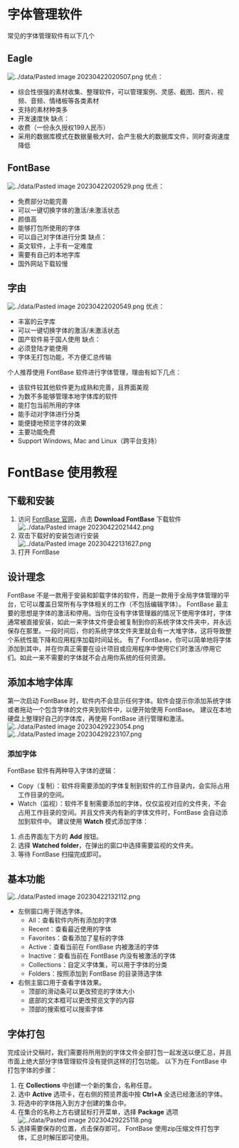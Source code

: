 # 字体管理软件
常见的字体管理软件有以下几个
## Eagle
![../data/Pasted image 20230422020507.png](../data/Pasted%20image%2020230422020507.png)
优点：
- 综合性很强的素材收集、整理软件，可以管理案例、灵感、截图、图片、视频、音频、情绪板等各类素材
- 支持的素材种类多
- 开发速度快
缺点：
- 收费（一份永久授权199人民币）
- 采用的数据库模式在数据量极大时，会产生极大的数据库文件，同时查询速度降低
## FontBase
![../data/Pasted image 20230422020529.png](../data/Pasted%20image%2020230422020529.png)
优点：
- 免费部分功能完善
- 可以一键切换字体的激活/未激活状态
- 颜值高
- 能够打包所使用的字体
- 可以自己对字体进行分类
缺点：
- 英文软件，上手有一定难度
- 需要有自己的本地字库
- 国外网站下载较慢
## 字由
![../data/Pasted image 20230422020549.png](../data/Pasted%20image%2020230422020549.png)
优点：
- 丰富的云字库
- 可以一键切换字体的激活/未激活状态
- 国产软件易于国人使用
缺点：
- 必须登陆才能使用
- 字体无打包功能，不方便汇总传输

个人推荐使用 FontBase 软件进行字体管理，理由有如下几点：
- 该软件较其他软件更为成熟和完善，且界面美观
- 为数不多能够管理本地字体库的软件
- 能打包当前所用的字体
- 能手动对字体进行分类
- 能便捷地预览字体的效果
- 主要功能免费
- Support Windows, Mac and Linux（跨平台支持）

# FontBase 使用教程

## 下载和安装

1. 访问 [FontBase 官网](https://fontba.se/)，点击 **Download FontBase** 下载软件![../data/Pasted image 20230422021442.png](../data/Pasted%20image%2020230422021442.png)
2. 双击下载好的安装包进行安装![../data/Pasted image 20230422131627.png](../data/Pasted%20image%2020230422131627.png)
3. 打开 FontBase

## 设计理念
FontBase 不是一款用于安装和卸载字体的软件，而是一款用于全局字体管理的平台，它可以覆盖日常所有与字体相关的工作（不包括编辑字体）。
FontBase 最主要的思想是字体的激活和停用。当你在没有字体管理器的情况下使用字体时，字体通常被直接安装，如此一来字体文件便会被复制到你的系统字体文件夹中，并永远保存在那里。一段时间后，你的系统字体文件夹里就会有一大堆字体，这将导致整个系统性能下降和应用程序加载时间延长。
有了 FontBase，你可以简单地将字体添加到其中，并在你真正需要在设计项目或应用程序中使用它们时激活/停用它们。如此一来不需要的字体就不会占用你系统的任何资源。

## 添加本地字体库
第一次启动 FontBase 时，软件内不会显示任何字体。软件会提示你添加系统字体或者拖动一个包含字体的文件夹到软件中，以便开始使用 FontBase。
建议在本地硬盘上整理好自己的字体库，再使用 FontBase 进行管理和激活。
![../data/Pasted image 20230429223054.png](../data/Pasted%20image%2020230429223054.png)
![../data/Pasted image 20230429223107.png](../data/Pasted%20image%2020230429223107.png)
### 添加字体
FontBase 软件有两种导入字体的逻辑：
- Copy（复制）：软件将需要添加的字体复制到软件的工作目录内，会实际占用工作目录的空间。
- Watch（监视）：软件不复制需要添加的字体，仅仅监视对应的文件夹，不会占用工作目录的空间。并且文件夹内有新的字体文件时，FontBase 会自动添加到软件中。
建议使用 **Watch** 模式添加字体：
1. 点击界面左下方的 **Add** 按钮。
2. 选择 **Watched folder**，在弹出的窗口中选择需要监视的文件夹。
3. 等待 FontBase 扫描完成即可。

## 基本功能
![../data/Pasted image 20230422132112.png](../data/Pasted%20image%2020230422132112.png)
- 左侧窗口用于筛选字体。
    - All：查看软件内所有添加的字体
    - Recent：查看最近使用的字体
    - Favorites：查看添加了星标的字体
    - Active：查看当前在 FontBase 内被激活的字体
    - Inactive：查看当前在 FontBase 内没有被激活的字体
    - Collections：自定义字体集，可以用于字体的分类
    - Folders：按照添加到 FontBase 的目录筛选字体
- 右侧主窗口用于查看字体效果。
    - 顶部的滑动条可以更改预览的字体大小
    - 底部的文本框可以更改预览文字的内容
    - 顶部的搜索框可以搜索字体

## 字体打包
完成设计交稿时，我们需要将所用到的字体文件全部打包一起发送以便汇总，并且市面上绝大部分字体管理软件没有提供这样的打包功能。
以下为在 FontBase 中打包字体的步骤：
1. 在 **Collections** 中创建一个新的集合，名称任意。
2. 选中 **Active** 选项卡，在右侧的预览界面中按 **Ctrl+A** 全选已经激活的字体。
3. 将选中的字体拖入到方才创建的集合中。
4. 在集合的名称上方右键鼠标打开菜单，选择 **Package** 选项![../data/Pasted image 20230429225118.png](../data/Pasted%20image%2020230429225118.png)
5. 选择需要保存的位置，点击保存即可。
FontBase 使用zip压缩文件打包字体，汇总时解压即可使用。